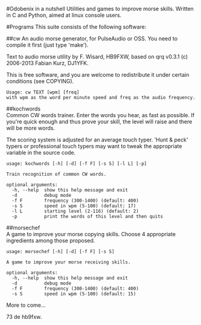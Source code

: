 #Odobenix in a nutshell
Utilities and games to improve morse skills. Written in C and Python, aimed at linux console users.

#Programs
This suite consists of the following software:

##cw
An audio morse generator, for PulseAudio or OSS. You need to compile it first (just type 'make').  

Text to audio morse utility by F. Wisard, HB9FXW, based on
qrq v0.3.1  (c) 2006-2013 Fabian Kurz, DJ1YFK.

This is free software, and you are welcome to redistribute it
under certain conditions (see COPYING).

    Usage: cw TEXT [wpm] [freq]
    with wpm as the word per minute speed and freq as the audio frequency.

##kochwords  
Common CW words trainer. Enter the words you hear, as fast as possible. If you're quick enough and thus prove your skill, the level will raise and there will be more words.

The scoring system is adjusted for an average touch typer. 'Hunt & peck' typers or professional touch typers may want to tweak the appropriate variable in the source code.


    usage: kochwords [-h] [-d] [-f F] [-s S] [-l L] [-p]

    Train recognition of common CW words.

    optional arguments:
      -h, --help  show this help message and exit
      -d          debug mode
      -f F        frequency (300-1400) (default: 400)
      -s S        speed in wpm (5-100) (default: 17)
      -l L        starting level (2-116) (default: 2)
      -p          print the words of this level and then quits

##morsechef   
A game to improve your morse copying skills. Choose 4 appropriate ingredients among those proposed.


    usage: morsechef [-h] [-d] [-f F] [-s S]

    A game to improve your morse receiving skills.

    optional arguments:
      -h, --help  show this help message and exit
      -d          debug mode
      -f F        frequency (300-1400) (default: 400)
      -s S        speed in wpm (5-100) (default: 15)


More to come...

73 de hb9fxw.
